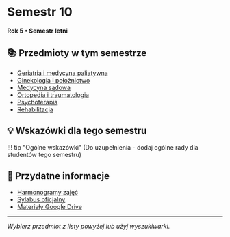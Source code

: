 # Semestr 10

**Rok 5 • Semestr letni**

## 📚 Przedmioty w tym semestrze

- [Geriatria i medycyna paliatywna](geriatria.md)
- [Ginekologia i położnictwo](ginekologia.md)
- [Medycyna sądowa](medycyna-sadowa.md)
- [Ortopedia i traumatologia](ortopedia.md)
- [Psychoterapia](psychoterapia.md)
- [Rehabilitacja](rehabilitacja.md)

## 💡 Wskazówki dla tego semestru

!!! tip "Ogólne wskazówki"
    (Do uzupełnienia - dodaj ogólne rady dla studentów tego semestru)

## 🔗 Przydatne informacje

- [Harmonogramy zajęć](https://wl.cm.uj.edu.pl/dydaktyka/kierunek-lekarski/)
- [Sylabus oficjalny](https://sylabus.cm-uj.krakow.pl/pl/8/1/7/1/1#nav-tab-16)
- [Materiały Google Drive](https://drive.google.com/drive/folders/1SpFEsQDlYYFfqb4o5AEM0aGhNiRsWlTN)

---

*Wybierz przedmiot z listy powyżej lub użyj wyszukiwarki.*

